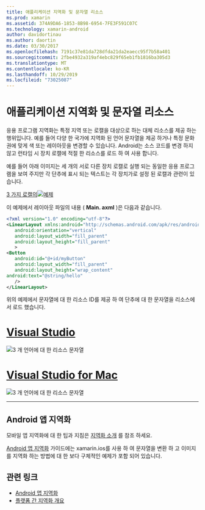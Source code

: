 ```yaml
---
title: 애플리케이션 지역화 및 문자열 리소스
ms.prod: xamarin
ms.assetid: 374A9DA6-1853-8B98-6954-7FE3F591C07C
ms.technology: xamarin-android
author: davidortinau
ms.author: daortin
ms.date: 03/30/2017
ms.openlocfilehash: 7191c37e81da728dfda21da2eaecc95f7b58a401
ms.sourcegitcommit: 2fbe4932a319af4ebc829f65eb1fb1816ba305d3
ms.translationtype: MT
ms.contentlocale: ko-KR
ms.lasthandoff: 10/29/2019
ms.locfileid: "73025087"
---
```

# <a name="application-localization-and-string-resources"></a>애플리케이션 지역화 및 문자열 리소스

응용 프로그램 지역화는 특정 지역 또는 로캘을 대상으로 하는 대체 리소스를 제공 하는 행위입니다. 예를 들어 다양 한 국가에 지역화 된 언어 문자열을 제공 하거나 특정 문화권에 맞게 색 또는 레이아웃을 변경할 수 있습니다. Android는 소스 코드를 변경 하지 않고 런타임 시 장치 로캘에 적절 한 리소스를 로드 하 여 사용 합니다.

예를 들어 아래 이미지는 세 개의 서로 다른 장치 로캘로 실행 되는 동일한 응용 프로그램을 보여 주지만 각 단추에 표시 되는 텍스트는 각 장치가로 설정 된 로캘과 관련이 있습니다.

[3 가지 로캘의![예제](application-localization-images/01-click-me-sml.png)](application-localization-images/01-click-me.png#lightbox)

이 예제에서 레이아웃 파일의 내용 ( **Main. axml** )은 다음과 같습니다.

```xml
<?xml version="1.0" encoding="utf-8"?>
<LinearLayout xmlns:android="http://schemas.android.com/apk/res/android"
   android:orientation="vertical"
   android:layout_width="fill_parent"
   android:layout_height="fill_parent"
   >
<Button  
   android:id="@+id/myButton"
   android:layout_width="fill_parent"
   android:layout_height="wrap_content"
android:text="@string/hello"
   />
</LinearLayout>
```

위의 예제에서 문자열에 대 한 리소스 ID를 제공 하 여 단추에 대 한 문자열을 리소스에서 로드 했습니다.

# <a name="visual-studiotabwindows"></a>[Visual Studio](#tab/windows)

![3 개 언어에 대 한 리소스 문자열](application-localization-images/02-resource-strings-vs.png)

# <a name="visual-studio-for-mactabmacos"></a>[Visual Studio for Mac](#tab/macos)

![3 개 언어에 대 한 리소스 문자열](application-localization-images/02-resource-strings-xs.png)

-----

## <a name="localizing-android-apps"></a>Android 앱 지역화

모바일 앱 지역화에 대 한 팁과 지침은 [지역화 소개](~/cross-platform/app-fundamentals/localization.md) 를 참조 하세요.

[Android 앱 지역화](~/android/app-fundamentals/localization.md) 가이드에는 xamarin.ios를 사용 하 여 문자열을 변환 하 고 이미지를 지역화 하는 방법에 대 한 보다 구체적인 예제가 포함 되어 있습니다.

## <a name="related-links"></a>관련 링크

- [Android 앱 지역화](~/android/app-fundamentals/localization.md)
- [플랫폼 간 지역화 개요](~/cross-platform/app-fundamentals/localization.md)
